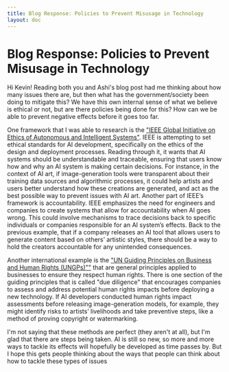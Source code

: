 ```yaml
---
title: Blog Response: Policies to Prevent Misusage in Technology
layout: doc
---
```


# Blog Response: Policies to Prevent Misusage in Technology
Hi Kevin! Reading both you and Ashi's blog post had me thinking about how many issues there are, but then what has the government/society been doing to mitigate this? We have this own internal sense of what we believe is ethical or not, but are there policies being done for this? How can we be able to prevent negative effects before it goes too far.


One framework that I was able to research is the ["IEEE Global Initiative on Ethics of Autonomous and Intelligent Systems"](https://standards.ieee.org/industry-connections/activities/ieee-global-initiative/). IEEE is attempting  to set ethical standards for AI development, specifically on the ethics of the design and deployment processes. Reading through it, it wants that AI systems should be understandable and traceable, ensuring that users know how and why an AI system is making certain decisions. For instance, in the context of AI art, if image-generation tools were transparent about their training data sources and algorithmic processes, it could help artists and users better understand how these creations are generated, and act as the best possible way to prevent issues with AI art. Another part of IEEE’s framework is accountability. IEEE emphasizes the need for engineers and companies to create systems that allow for accountability when AI goes wrong. This could involve mechanisms to trace decisions back to specific individuals or companies responsible for an AI system’s effects. Back to the previous example, that if a company releases an AI tool that allows users to generate content based on others’ artistic styles, there should be a way to hold the creators accountable for any unintended consequences.

Another international example is the ["UN Guiding Principles on Business and Human Rights (UNGPs)""](https://www.ohchr.org/documents/publications/guidingprinciplesbusinesshr_en.pdf) that are general principles applied to businesses to ensure they respect human rights. There is one section of the guiding principles that is called "due diligence" that encourages companies to assess and address potential human rights impacts before deploying a new technology. If AI developers conducted human rights impact assessments before releasing image-generation models, for example, they might identify risks to artists’ livelihoods and take preventive steps, like a method of proving copyright or watermarking.

I'm not saying that these methods are perfect (they aren't at all), but I'm glad that there are steps being taken. AI is still so new, so more and more ways to tackle its effects will hopefully be developed as time passes by. But I hope this gets people thinking about the ways that people can think about how to tackle these types of issues 